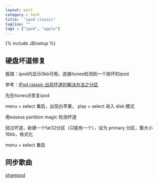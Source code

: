 ```yaml
---
layout: post
category : tech
title:  "ipod classic"
tagline: ""
tags : ["ipod", "apple"] 
---
```

{% include JB/setup %}

## 硬盘坏道修复

报错：ipod内显示0kb可用，连接itunes检测到一个损坏的ipod

参考：[iPod classic 出现坏道的解决办法之分区](http://www.douban.com/group/topic/45423939/)

先在itunes点恢复ipod

menu + select 重启，出现白苹果， play + select 进入 disk 模式

用easeus partition magic 检测坏道

绕过坏道，新建一个fat32分区（只能有一个），设为 primary 分区，簇大小16kb，格式化

menu + select 重启

## 同步歌曲

[sharepod](http://www.getsharepod.com/)
